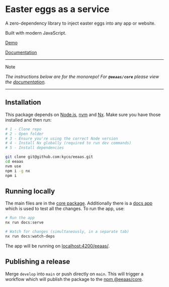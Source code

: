 # Easter eggs as a service

A zero-dependency library to inject easter eggs into any app or website.

Built with modern JavaScript.

[Demo](https://kyco.github.io/eeaas/examples/css-injection)

[Documentation](https://kyco.github.io/eeaas/)

---

> [!NOTE]
> *The instructions below are for the monorepo! For __`@eeaas/core`__ please view the [documentation](https://kyco.github.io/eeaas/).*

---

## Installation

This package depends on [Node.js](https://nodejs.org), [nvm](https://github.com/nvm-sh/nvm) and [Nx](https://nx.dev/). Make sure you have those installed and then run:

```sh
# 1 - Clone repo
# 2 - Open folder
# 3 - Ensure you're using the correct Node version
# 4 - Install Nx globally (required to run dev commands)
# 5 - Install dependencies

git clone git@github.com:kyco/eeaas.git
cd eeaas
nvm use
npm i -g nx
npm i
```

## Running locally

The main files are in the [core package](./packages/core/src/). Additionally there is a [docs app](./apps/docs/src/) which is used to test all the changes. To run the app, use:

```sh
# Run the app
nx run docs:serve

# Watch for changes (simultaneously, in a separate tab)
nx run docs:watch-deps
```

The app will be running on [localhost:4200/eeaas/](http://localhost:4200/eeaas/).

## Publishing a release

Merge `develop` into `main` or push directly on `main`. This will trigger a workflow which will publish the package to the [npm @eeaas/core](https://www.npmjs.com/package/@eeaas/core).
